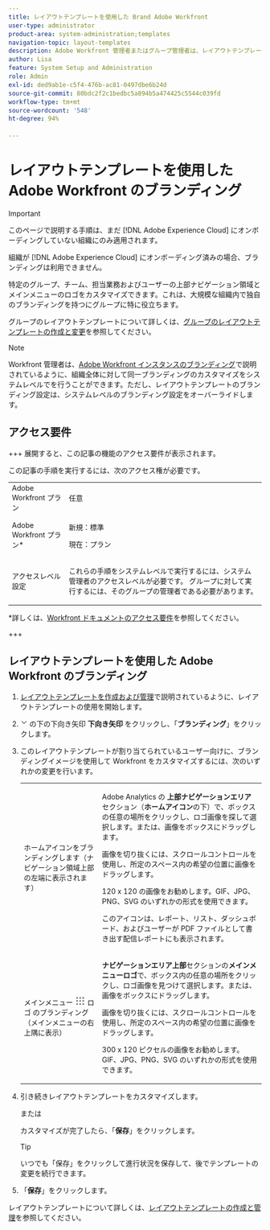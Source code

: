 ```yaml
---
title: レイアウトテンプレートを使用した Brand Adobe Workfront
user-type: administrator
product-area: system-administration;templates
navigation-topic: layout-templates
description: Adobe Workfront 管理者またはグループ管理者は、レイアウトテンプレートを使用して、特定のグループ、チーム、担当業務およびユーザーの上部ナビゲーション領域とメインメニューのロゴをカスタマイズできます。これは、大規模な組織内で独自のブランディングを持つにグループに特に役立ちます。
author: Lisa
feature: System Setup and Administration
role: Admin
exl-id: ded9ab1e-c5f4-476b-ac81-0497dbe6b24d
source-git-commit: 80bdc2f2c1bedbc5a894b5a474425c5544c039fd
workflow-type: tm+mt
source-wordcount: '548'
ht-degree: 94%

---
```


# レイアウトテンプレートを使用した Adobe Workfront のブランディング

<!--Audited: 09/2024-->

>[!IMPORTANT]
>
>このページで説明する手順は、まだ [!DNL Adobe Experience Cloud] にオンボーディングしていない組織にのみ適用されます。
>
> 組織が [!DNL Adobe Experience Cloud] にオンボーディング済みの場合、ブランディングは利用できません。

特定のグループ、チーム、担当業務およびユーザーの上部ナビゲーション領域とメインメニューのロゴをカスタマイズできます。これは、大規模な組織内で独自のブランディングを持つにグループに特に役立ちます。

グループのレイアウトテンプレートについて詳しくは、[グループのレイアウトテンプレートの作成と変更](../../../administration-and-setup/manage-groups/work-with-group-objects/create-and-modify-a-groups-layout-templates.md)を参照してください。

>[!NOTE]
>
>Workfront 管理者は、[Adobe Workfront インスタンスのブランディング](../../../administration-and-setup/customize-workfront/brand-workfront/brand-your-workfront-instance.md)で説明されているように、組織全体に対して同一ブランディングのカスタマイズをシステムレベルでを行うことができます。ただし、レイアウトテンプレートのブランディング設定は、システムレベルのブランディング設定をオーバーライドします。
><!--
>Maybe add a section about deleting these 2 settings to revert to default branding?
>-->

## アクセス要件

+++ 展開すると、この記事の機能のアクセス要件が表示されます。

この記事の手順を実行するには、次のアクセス権が必要です。

<table style="table-layout:auto"> 
 <col> 
 <col> 
 <tbody> 
  <tr> 
   <td role="rowheader">Adobe Workfront プラン</td> 
   <td>任意</td> 
  </tr> 
  <tr> 
   <td role="rowheader">Adobe Workfront プラン*</td> 
   <td><p>新規：標準</p>
  <p> 現在：プラン</p>
   </td> 
  </tr> 
  <tr> 
   <td role="rowheader">アクセスレベル設定</td> 
   <td> <p>これらの手順をシステムレベルで実行するには、システム管理者のアクセスレベルが必要です。
グループに対して実行するには、そのグループの管理者である必要があります。</p> </td> 
  </tr> 
 </tbody> 
</table>

*詳しくは、[Workfront ドキュメントのアクセス要件](/help/quicksilver/administration-and-setup/add-users/access-levels-and-object-permissions/access-level-requirements-in-documentation.md)を参照してください。

+++

## レイアウトテンプレートを使用した Adobe Workfront のブランディング

1. [レイアウトテンプレートを作成および管理](../../../administration-and-setup/customize-workfront/use-layout-templates/create-and-manage-layout-templates.md)で説明されているように、レイアウトテンプレートの使用を開始します。
1. ![ ユーザーの表示項目をカスタマイズ ](assets/dropdown-arrow.png) の下の下向き矢印 **下向き矢印** をクリックし、「**ブランディング**」をクリックします。
1. このレイアウトテンプレートが割り当てられているユーザー向けに、ブランディングイメージを使用して Workfront をカスタマイズするには、次のいずれかの変更を行います。

   <table style="table-layout:auto"> 
    <col> 
    <col> 
    <tbody> 
     <tr> 
      <td role="rowheader"> <p>ホームアイコンをブランディングします<span style="font-weight: normal;">（ナビゲーション領域上部の左端に表示されます）</span></p> </td> 
      <td> <p>Adobe Analytics の <strong>上部ナビゲーションエリア</strong>セクション（<strong>ホームアイコン</strong>の下）で、ボックスの任意の場所をクリックし、ロゴ画像を探して選択します。または、画像をボックスにドラッグします。</p> <p>画像を切り抜くには、スクロールコントロールを使用し、所定のスペース内の希望の位置に画像をドラッグします。</p> <p>120 x 120 の画像をお勧めします。GIF、JPG、PNG、SVG のいずれかの形式を使用できます。</p> <p>このアイコンは、レポート、リスト、ダッシュボード、およびユーザーが PDF ファイルとして書き出す配信レポートにも表示されます。</p> </td> 
     </tr> 
     <tr> 
      <td role="rowheader"> <p>メインメニュー <img src="assets/main-menu-icon.png"> ロゴ <span style="font-weight: normal;"> のブランディング（メインメニューの右上隅に表示）</span></p> </td> 
      <td> <p> <p> <p><strong>ナビゲーションエリア上部</strong>セクションの<strong>メインメニューロゴ</strong>で、ボックス内の任意の場所をクリックし、ロゴ画像を見つけて選択します。または、画像をボックスにドラッグします。</p> <p>画像を切り抜くには、スクロールコントロールを使用し、所定のスペース内の希望の位置に画像をドラッグします。</p> <p>300 x 120 ピクセルの画像をお勧めします。GIF、JPG、PNG、SVG のいずれかの形式を使用できます。</p> </p> </p> </td> 
     </tr> 
    </tbody> 
   </table>

1. 引き続きレイアウトテンプレートをカスタマイズします。

   または

   カスタマイズが完了したら、「**保存**」をクリックします。

   >[!TIP]
   >
   >いつでも「保存」をクリックして進行状況を保存して、後でテンプレートの変更を続行できます。

1. 「**保存**」をクリックします。

レイアウトテンプレートについて詳しくは、[レイアウトテンプレートの作成と管理](../../../administration-and-setup/customize-workfront/use-layout-templates/create-and-manage-layout-templates.md)を参照してください。
